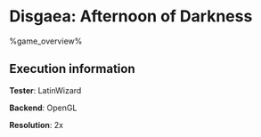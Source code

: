 # Disgaea: Afternoon of Darkness 

%game_overview%

## Execution information

**Tester**: LatinWizard

**Backend**: OpenGL

**Resolution**: 2x